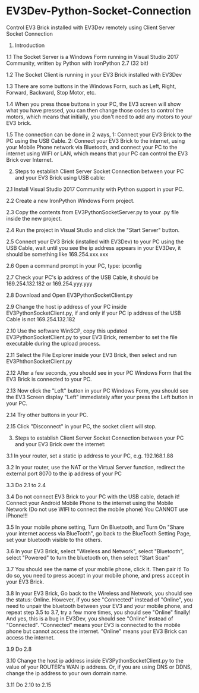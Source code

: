 # EV3Dev-Python-Socket-Connection
Control EV3 Brick installed with EV3Dev remotely using Client Server Socket Connection

1. Introduction

1.1 The Socket Server is a Windows Form running in Visual Studio 2017 Community, written by Python with IronPython 2.7 (32 bit)

1.2 The Socket Client is running in your EV3 Brick installed with EV3Dev

1.3 There are some buttons in the Windows Form, such as Left, Right, Forward, Backward, Stop Motor, etc.

1.4 When you press those buttons in your PC, the EV3 screen will show what you have pressed, you can then change those codes to control the motors, which means that initially, you don't need to add any motors to your EV3 brick.

1.5 The connection can be done in 2 ways, 1: Connect your EV3 Brick to the PC using the USB Cable.  2: Connect your EV3 Brick to the internet, using your Mobile Phone network via Bluetooth, and connect your PC to the internet using WIFI or LAN, which means that your PC can control the EV3 Brick over Internet.



2. Steps to establish Client Server Socket Connection between your PC and your EV3 Brick using USB cable:

2.1 Install Visual Studio 2017 Community with Python support in your PC.

2.2 Create a new IronPython Windows Form project.

2.3 Copy the contents from EV3PythonSocketServer.py to your .py file inside the new project.

2.4 Run the project in Visual Studio and click the "Start Server" button.

2.5 Connect your EV3 Brick (installed with EV3Dev) to your PC using the USB Cable, wait until you see the ip address appears in your EV3Dev, it should be something like 169.254.xxx.xxx

2.6 Open a command prompt in your PC, type: ipconfig

2.7 Check your PC's ip address of the USB Cable, it should be 169.254.132.182 or 169.254.yyy.yyy

2.8 Download and Open EV3PythonSocketClient.py

2.9 Change the host ip address of your PC inside EV3PythonSocketClient.py, if and only if your PC ip address of the USB Cable is not 169.254.132.182

2.10 Use the software WinSCP, copy this updated EV3PythonSocketClient.py to your EV3 Brick, remember to set the file executable during the upload process.

2.11 Select the File Explorer inside your EV3 Brick, then select and run EV3PhthonSocketClient.py

2.12 After a few seconds, you should see in your PC Windows Form that the EV3 Brick is connected to your PC.

2.13 Now click the "Left" button in your PC Windows Form, you should see the EV3 Screen display "Left" immediately after your press the Left button in your PC.

2.14 Try other buttons in your PC.

2.15 Click "Disconnect" in your PC, the socket client will stop.


3. Steps to establish Client Server Socket Connection between your PC and your EV3 Brick over the internet:

3.1 In your router, set a static ip address to your PC, e.g. 192.168.1.88

3.2 In your router, use the NAT or the Virtual Server function, redirect the external port 8070 to the ip address of your PC

3.3 Do 2.1 to 2.4

3.4 Do not connect EV3 Brick to your PC with the USB cable, detach it!   Connect your Android Mobile Phone to the internet using the Mobile Network (Do not use WIFI to connect the mobile phone)  You CANNOT use iPhone!!!

3.5 In your mobile phone setting, Turn On Bluetooth, and Turn On "Share your internet access via BlueTooth", go back to the BlueTooth Setting Page, set your bluetooth visible to the others.

3.6 In your EV3 Brick, select "Wireless and Network", select "Bluetooth", select "Powered" to turn the bluetooth on, then select "Start Scan"

3.7 You should see the name of your mobile phone, click it.  Then pair it!  To do so, you need to press accept in your mobile phone, and press accept in your EV3 Brick.

3.8 In your EV3 Brick, Go back to the Wireless and Network, you should see the status: Online.  However, if you see "Connected" instead of "Online", you need to unpair the bluetooth between your EV3 and your mobile phone, and repeat step 3.5 to 3.7, try a few more times, you should see "Online" finally!  And yes, this is a bug in EV3Dev, you should see "Online" instead of "Connected".  "Connected" means your EV3 is connected to the mobile phone but cannot access the internet.  "Online" means your EV3 Brick can access the internet.

3.9 Do 2.8

3.10 Change the host ip address inside EV3PythonSocketClient.py to the value of your ROUTER's WAN ip address.  Or, if you are using DNS or DDNS, change the ip address to your own domain name.

3.11 Do 2.10 to 2.15
